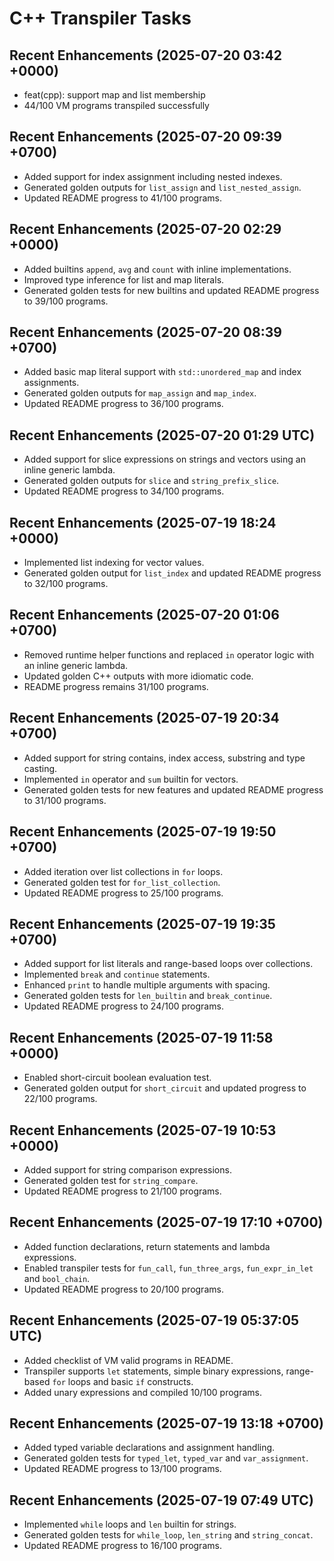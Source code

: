# C++ Transpiler Tasks

## Recent Enhancements (2025-07-20 03:42 +0000)
- feat(cpp): support map and list membership
- 44/100 VM programs transpiled successfully

## Recent Enhancements (2025-07-20 09:39 +0700)
- Added support for index assignment including nested indexes.
- Generated golden outputs for `list_assign` and `list_nested_assign`.
- Updated README progress to 41/100 programs.


## Recent Enhancements (2025-07-20 02:29 +0000)
- Added builtins `append`, `avg` and `count` with inline implementations.
- Improved type inference for list and map literals.
- Generated golden tests for new builtins and updated README progress to 39/100 programs.

## Recent Enhancements (2025-07-20 08:39 +0700)
- Added basic map literal support with `std::unordered_map` and index assignments.
- Generated golden outputs for `map_assign` and `map_index`.
- Updated README progress to 36/100 programs.

## Recent Enhancements (2025-07-20 01:29 UTC)
- Added support for slice expressions on strings and vectors using an inline generic lambda.
- Generated golden outputs for `slice` and `string_prefix_slice`.
- Updated README progress to 34/100 programs.

## Recent Enhancements (2025-07-19 18:24 +0000)
- Implemented list indexing for vector values.
- Generated golden output for `list_index` and updated README progress to 32/100 programs.

## Recent Enhancements (2025-07-20 01:06 +0700)
- Removed runtime helper functions and replaced `in` operator logic with an inline generic lambda.
- Updated golden C++ outputs with more idiomatic code.
- README progress remains 31/100 programs.

## Recent Enhancements (2025-07-19 20:34 +0700)
- Added support for string contains, index access, substring and type casting.
- Implemented `in` operator and `sum` builtin for vectors.
- Generated golden tests for new features and updated README progress to 31/100 programs.

## Recent Enhancements (2025-07-19 19:50 +0700)
- Added iteration over list collections in `for` loops.
- Generated golden test for `for_list_collection`.
- Updated README progress to 25/100 programs.

## Recent Enhancements (2025-07-19 19:35 +0700)
- Added support for list literals and range-based loops over collections.
- Implemented `break` and `continue` statements.
- Enhanced `print` to handle multiple arguments with spacing.
- Generated golden tests for `len_builtin` and `break_continue`.
- Updated README progress to 24/100 programs.

## Recent Enhancements (2025-07-19 11:58 +0000)
- Enabled short-circuit boolean evaluation test.
- Generated golden output for `short_circuit` and updated progress to 22/100 programs.

## Recent Enhancements (2025-07-19 10:53 +0000)
- Added support for string comparison expressions.
- Generated golden test for `string_compare`.
- Updated README progress to 21/100 programs.

## Recent Enhancements (2025-07-19 17:10 +0700)
- Added function declarations, return statements and lambda expressions.
- Enabled transpiler tests for `fun_call`, `fun_three_args`, `fun_expr_in_let` and `bool_chain`.
- Updated README progress to 20/100 programs.

## Recent Enhancements (2025-07-19 05:37:05 UTC)
- Added checklist of VM valid programs in README.
- Transpiler supports `let` statements, simple binary expressions, range-based `for` loops and basic `if` constructs.
- Added unary expressions and compiled 10/100 programs.

## Recent Enhancements (2025-07-19 13:18 +0700)
- Added typed variable declarations and assignment handling.
- Generated golden tests for `typed_let`, `typed_var` and `var_assignment`.
- Updated README progress to 13/100 programs.

## Recent Enhancements (2025-07-19 07:49 UTC)
- Implemented `while` loops and `len` builtin for strings.
- Generated golden tests for `while_loop`, `len_string` and `string_concat`.
- Updated README progress to 16/100 programs.

